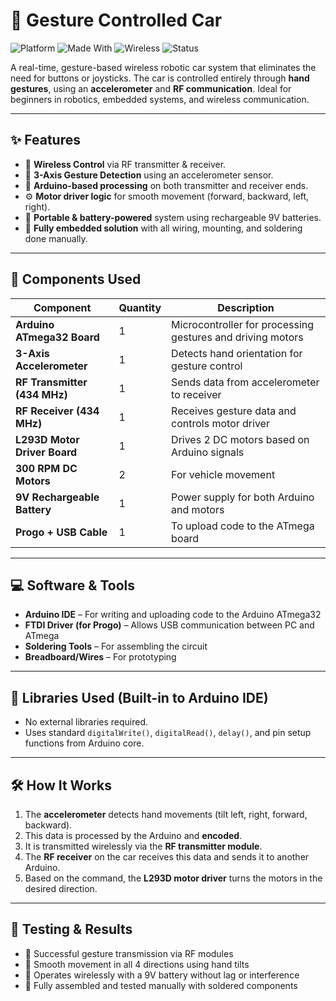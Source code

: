 # 🚗 Gesture Controlled Car

![Platform](https://img.shields.io/badge/Platform-Embedded--Systems-blue?logo=arduino)
![Made With](https://img.shields.io/badge/Built%20with-Arduino-orange?logo=arduino)
![Wireless](https://img.shields.io/badge/Wireless-RF%20434MHz-yellow?logo=wifi)
![Status](https://img.shields.io/badge/Status-Working%20Module-brightgreen)


A real-time, gesture-based wireless robotic car system that eliminates the need for buttons or joysticks. The car is controlled entirely through **hand gestures**, using an **accelerometer** and **RF communication**. Ideal for beginners in robotics, embedded systems, and wireless communication.

---

## ✨ Features

- 📡 **Wireless Control** via RF transmitter & receiver.
- 🤚 **3-Axis Gesture Detection** using an accelerometer sensor.
- 🧠 **Arduino-based processing** on both transmitter and receiver ends.
- ⚙️ **Motor driver logic** for smooth movement (forward, backward, left, right).
- 🔋 **Portable & battery-powered** system using rechargeable 9V batteries.
- 🔄 **Fully embedded solution** with all wiring, mounting, and soldering done manually.

---

## 🔧 Components Used

| Component                   | Quantity | Description                                                                 |
|----------------------------|----------|-----------------------------------------------------------------------------|
| **Arduino ATmega32 Board** | 1        | Microcontroller for processing gestures and driving motors                 |
| **3-Axis Accelerometer**   | 1        | Detects hand orientation for gesture control                               |
| **RF Transmitter (434 MHz)** | 1      | Sends data from accelerometer to receiver                                  |
| **RF Receiver (434 MHz)**  | 1        | Receives gesture data and controls motor driver                            |
| **L293D Motor Driver Board** | 1      | Drives 2 DC motors based on Arduino signals                                |
| **300 RPM DC Motors**      | 2        | For vehicle movement                                                       |
| **9V Rechargeable Battery** | 1        | Power supply for both Arduino and motors                                   |
| **Progo + USB Cable**      | 1        | To upload code to the ATmega board                                         |

---

## 💻 Software & Tools

- **Arduino IDE** – For writing and uploading code to the Arduino ATmega32
- **FTDI Driver (for Progo)** – Allows USB communication between PC and ATmega
- **Soldering Tools** – For assembling the circuit
- **Breadboard/Wires** – For prototyping

---

## 🧠 Libraries Used (Built-in to Arduino IDE)

- No external libraries required.
- Uses standard `digitalWrite()`, `digitalRead()`, `delay()`, and pin setup functions from Arduino core.

---

## 🛠️ How It Works

1. The **accelerometer** detects hand movements (tilt left, right, forward, backward).
2. This data is processed by the Arduino and **encoded**.
3. It is transmitted wirelessly via the **RF transmitter module**.
4. The **RF receiver** on the car receives this data and sends it to another Arduino.
5. Based on the command, the **L293D motor driver** turns the motors in the desired direction.

---

## 🧪 Testing & Results

- 📡 Successful gesture transmission via RF modules
- 🧭 Smooth movement in all 4 directions using hand tilts
- 🔋 Operates wirelessly with a 9V battery without lag or interference
- 🧰 Fully assembled and tested manually with soldered components


